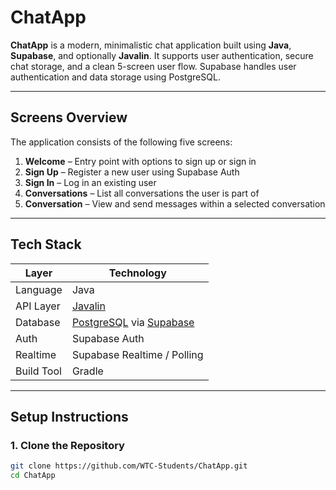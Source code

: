 # ChatApp

**ChatApp** is a modern, minimalistic chat application built using **Java**, **Supabase**, and optionally **Javalin**. It supports user authentication, secure chat storage, and a clean 5-screen user flow. Supabase handles user authentication and data storage using PostgreSQL.

---

## Screens Overview

The application consists of the following five screens:

1. **Welcome** – Entry point with options to sign up or sign in  
2. **Sign Up** – Register a new user using Supabase Auth  
3. **Sign In** – Log in an existing user  
4. **Conversations** – List all conversations the user is part of  
5. **Conversation** – View and send messages within a selected conversation  

---

## Tech Stack

| Layer       | Technology                          |
|-------------|-------------------------------------|
| Language    | Java                                |
| API Layer   | [Javalin](https://javalin.io/)      |
| Database    | [PostgreSQL](https://postgresql.org) via [Supabase](https://supabase.com) |
| Auth        | Supabase Auth                       |
| Realtime    | Supabase Realtime / Polling         |
| Build Tool  | Gradle                              |

---

## Setup Instructions

### 1. Clone the Repository

```bash
git clone https://github.com/WTC-Students/ChatApp.git
cd ChatApp
